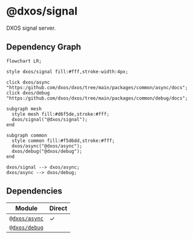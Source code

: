 # @dxos/signal

DXOS signal server.

## Dependency Graph

```mermaid
flowchart LR;

style dxos/signal fill:#fff,stroke-width:4px;

click dxos/async "https:/github.com/dxos/dxos/tree/main/packages/common/async/docs";
click dxos/debug "https:/github.com/dxos/dxos/tree/main/packages/common/debug/docs";

subgraph mesh
  style mesh fill:#d6f5de,stroke:#fff;
  dxos/signal("@dxos/signal");
end

subgraph common
  style common fill:#f5d6dd,stroke:#fff;
  dxos/async("@dxos/async");
  dxos/debug("@dxos/debug");
end

dxos/signal --> dxos/async;
dxos/async --> dxos/debug;
```

## Dependencies

| Module | Direct |
|---|---|
| [`@dxos/async`](../../../common/async/docs/README.md) | &check; |
| [`@dxos/debug`](../../../common/debug/docs/README.md) |  |
